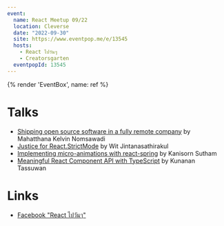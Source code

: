 ```yaml
---
event:
  name: React Meetup 09/22
  location: Cleverse
  date: "2022-09-30"
  site: https://www.eventpop.me/e/13545
  hosts:
    - React ไปวันๆ
    - Creatorsgarten
  eventpopId: 13545
---
```


{% render 'EventBox', name: ref %}

# Talks

- [Shipping open source software in a fully remote company](https://youtu.be/IVwBbhHOvSQ) by Mahatthana Kelvin Nomsawadi
- [Justice for React.StrictMode](https://youtu.be/yvfsIaj6WVM) by Wit Jintanasathirakul
- [Implementing micro-animations with react-spring](https://youtu.be/iFBxlPXrZRo) by Kanisorn Sutham
- [Meaningful React Component API with TypeScript](https://youtu.be/-lZ5ndZhu8c) by Kunanan Tassuwan

# Links

- [Facebook "React ไปวันๆ"](https://www.facebook.com/devMasterSomeday/)
